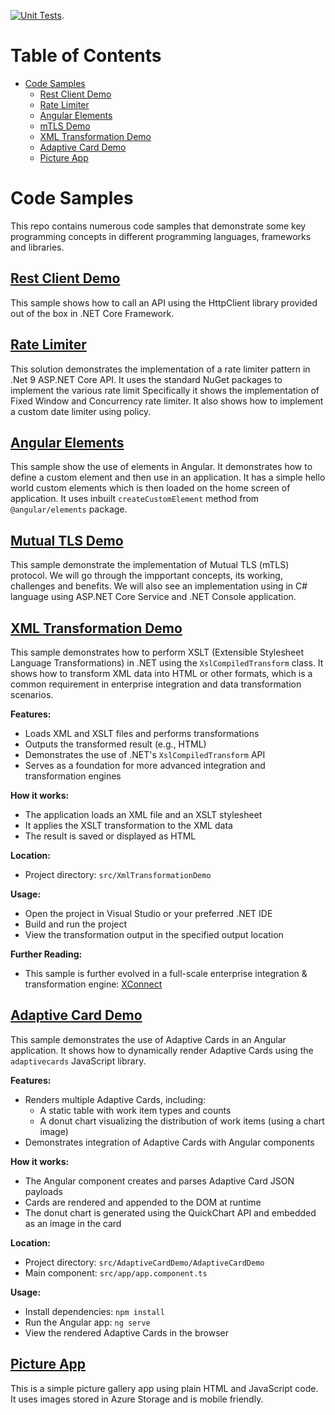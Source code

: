 [![Unit Tests](https://github.com/pravinchandankhede/codesamples/actions/workflows/dotnet.yml/badge.svg)](https://github.com/pravinchandankhede/codesamples/actions/workflows/azure-static-web-apps-happy-wave-0ec297500.yml).

# Table of Contents
- [Code Samples](#code-samples)
  - [Rest Client Demo](#rest-client-demo)
  - [Rate Limiter](#rate-limiter)
  - [Angular Elements](#angular-elements)
  - [mTLS Demo](#mutual-tls-demo)
  - [XML Transformation Demo](#xml-transformation-demo)
  - [Adaptive Card Demo](#adaptive-card-demo)
  - [Picture App](#picture-app)

# Code Samples
This repo contains numerous code samples that demonstrate some key programming concepts in different programming languages, frameworks and libraries.

## [Rest Client Demo](https://github.com/pravinchandankhede/codesamples/tree/main/src/HttpRestClientDemo)
This sample shows how to call an API using the HttpClient library provided out of the box in .NET Core Framework.

## [Rate Limiter](https://github.com/pravinchandankhede/codesamples/tree/main/src/RateLimitingSolution)
This solution demonstrates the implementation of a rate limiter pattern in .Net 9 ASP.NET Core API. It uses the standard NuGet packages to implement the various rate limit
Specifically it shows the implementation of Fixed Window and Concurrency rate limiter. It also shows how to implement a custom date limiter using policy.

## [Angular Elements](https://github.com/pravinchandankhede/codesamples/tree/main/src/AngularElements)
This sample show the use of elements in Angular. It demonstrates how to define a custom element and then use in an application. It has a simple hello world custom elements which is then loaded on the home screen of application. It uses inbuilt `createCustomElement` method from `@angular/elements` package.

## [Mutual TLS Demo](https://github.com/pravinchandankhede/codesamples/tree/main/src/MTLSDemo)
This sample demonstrate the implementation of Mutual TLS (mTLS) protocol. We will go through the impportant concepts, its working, challenges and benefits. We will also see an implementation using in C# language using ASP.NET Core Service and .NET Console application.

## [XML Transformation Demo](https://github.com/pravinchandankhede/codesamples/tree/main/src/XmlTransformationDemo)
This sample demonstrates how to perform XSLT (Extensible Stylesheet Language Transformations) in .NET using the `XslCompiledTransform` class. It shows how to transform XML data into HTML or other formats, which is a common requirement in enterprise integration and data transformation scenarios.

**Features:**
- Loads XML and XSLT files and performs transformations
- Outputs the transformed result (e.g., HTML)
- Demonstrates the use of .NET's `XslCompiledTransform` API
- Serves as a foundation for more advanced integration and transformation engines

**How it works:**
- The application loads an XML file and an XSLT stylesheet
- It applies the XSLT transformation to the XML data
- The result is saved or displayed as HTML

**Location:**
- Project directory: `src/XmlTransformationDemo`

**Usage:**
- Open the project in Visual Studio or your preferred .NET IDE
- Build and run the project
- View the transformation output in the specified output location

**Further Reading:**
- This sample is further evolved in a full-scale enterprise integration & transformation engine: [XConnect](https://github.com/pravinchandankhede/XConnect)

## [Adaptive Card Demo](https://github.com/pravinchandankhede/codesamples/tree/main/src/AdaptiveCardDemo)
This sample demonstrates the use of Adaptive Cards in an Angular application. It shows how to dynamically render Adaptive Cards using the `adaptivecards` JavaScript library.

**Features:**
- Renders multiple Adaptive Cards, including:
  - A static table with work item types and counts
  - A donut chart visualizing the distribution of work items (using a chart image)
- Demonstrates integration of Adaptive Cards with Angular components

**How it works:**
- The Angular component creates and parses Adaptive Card JSON payloads
- Cards are rendered and appended to the DOM at runtime
- The donut chart is generated using the QuickChart API and embedded as an image in the card

**Location:**
- Project directory: `src/AdaptiveCardDemo/AdaptiveCardDemo`
- Main component: `src/app/app.component.ts`

**Usage:**
- Install dependencies: `npm install`
- Run the Angular app: `ng serve`
- View the rendered Adaptive Cards in the browser

## [Picture App](https://github.com/pravinchandankhede/codesamples/tree/main/src/picture-app)
This is a simple picture gallery app using plain HTML and JavaScript code. It uses images stored in Azure Storage and is mobile friendly.
